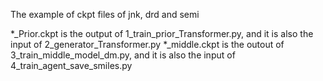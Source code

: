 The example of ckpt files of jnk, drd and semi

*_Prior.ckpt is the output of 1_train_prior_Transformer.py, and it is also the input of 2_generator_Transformer.py
*_middle.ckpt is the outout of 3_train_middle_model_dm.py, and it is also the input of 4_train_agent_save_smiles.py
